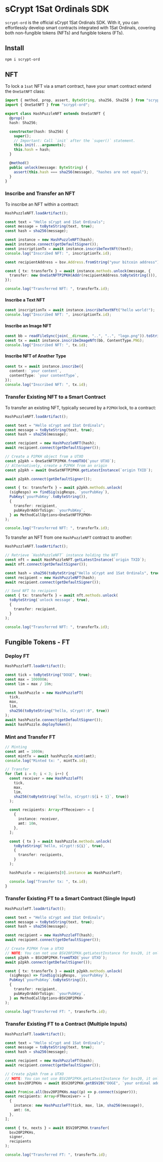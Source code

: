 # sCrypt 1Sat Ordinals SDK

`scrypt-ord` is the official sCrypt 1Sat Ordinals SDK. With it, you can effortlessly develop smart contracts integrated with 1Sat Ordinals, covering both non-fungible tokens (NFTs) and fungible tokens (FTs).

## Install

```sh
npm i scrypt-ord
```

## NFT

To lock a `1sat` NFT via a smart contract, have your smart contract extend the `OneSatNFT` class:

```ts
import { method, prop, assert, ByteString, sha256, Sha256 } from "scrypt-ts";
import { OneSatNFT } from "scrypt-ord";

export class HashPuzzleNFT extends OneSatNFT {
  @prop()
  hash: Sha256;

  constructor(hash: Sha256) {
    super();
    // Important: Call `init` after the `super()` statement.
    this.init(...arguments);
    this.hash = hash;
  }

  @method()
  public unlock(message: ByteString) {
    assert(this.hash === sha256(message), "hashes are not equal");
  }
}
```

### Inscribe and Transfer an NFT

To inscribe an NFT within a contract:

```ts
HashPuzzleNFT.loadArtifact();

const text = "Hello sCrypt and 1Sat Ordinals";
const message = toByteString(text, true);
const hash = sha256(message);

const instance = new HashPuzzleNFT(hash);
await instance.connect(getDefaultSigner());
const inscriptionTx = await instance.inscribeTextNft(text);
console.log("Inscribed NFT: ", inscriptionTx.id);

const recipientAddress = bsv.Address.fromString("your bitcoin address");

const { tx: transferTx } = await instance.methods.unlock(message, {
  transfer: new OneSatNFTP2PKH(Addr(recipientAddress.toByteString())),
});

console.log("Transferred NFT: ", transferTx.id);
```

#### Inscribe a Text NFT

```ts
const inscriptionTx = await instance.inscribeTextNft("hello world!");
console.log("Inscribed NFT: ", inscriptionTx.id);
```

#### Inscribe an Image NFT

```ts
const bb = readFileSync(join(__dirname, "..", "..", "logo.png")).toString("base64");
const tx = await instance.inscribeImageNft(bb, ContentType.PNG);
console.log("Inscribed NFT: ", tx.id);
```

#### Inscribe NFT of Another Type

```ts
const tx = await instance.inscribe({
  content: `your content`,
  contentType: `your contentType`,
});
console.log("Inscribed NFT: ", tx.id);
```

### Transfer Existing NFT to a Smart Contract

To transfer an existing NFT, typically secured by a `P2PKH` lock, to a contract:

```ts
HashPuzzleNFT.loadArtifact();

const text = "Hello sCrypt and 1Sat Ordinals";
const message = toByteString(text, true);
const hash = sha256(message);

const recipient = new HashPuzzleNFT(hash);
await recipient.connect(getDefaultSigner());

// Create a P2PKH object from a UTXO
const p2pkh = OneSatNFTP2PKH.fromUTXO(`your UTXO`);
// Alternatively, create a P2PKH from an origin
const p2pkh = await OneSatNFTP2PKH.getLatestInstance(`origin TXID`);

await p2pkh.connect(getDefaultSigner());

const { tx: transferTx } = await p2pkh.methods.unlock(
  (sigResps) => findSig(sigResps, `yourPubKey`),
  PubKey(`yourPubKey`.toByteString()),
  {
    transfer: recipient,
    pubKeyOrAddrToSign: `yourPubKey`,
  } as MethodCallOptions<OneSatNFTP2PKH>
);

console.log("Transferred NFT: ", transferTx.id);
```

To transfer an NFT from one `HashPuzzleNFT` contract to another:

```ts
HashPuzzleNFT.loadArtifact();

// Retrieve `HashPuzzleNFT` instance holding the NFT
const nft = await HashPuzzleNFT.getLatestInstance(`origin TXID`);
await nft.connect(getDefaultSigner());

const hash = sha256(toByteString("Hello sCrypt and 1Sat Ordinals", true));
const recipient = new HashPuzzleNFT(hash);
await recipient.connect(getDefaultSigner());

// Send NFT to recipient
const { tx: transferTx } = await nft.methods.unlock(
  toByteString(`unlock message`, true),
  {
    transfer: recipient,
  }
);

console.log("Transferred NFT: ", transferTx.id);
```

## Fungible Tokens - FT

### Deploy FT

```ts
HashPuzzleFT.loadArtifact();

const tick = toByteString("DOGE", true);
const max = 100000n;
const lim = max / 10n;

const hashPuzzle = new HashPuzzleFT(
  tick,
  max,
  lim,
  sha256(toByteString("hello, sCrypt!:0", true))
);
await hashPuzzle.connect(getDefaultSigner());
await hashPuzzle.deployToken();
```

### Mint and Transfer FT

```ts
// Minting
const amt = 1000n;
const mintTx = await hashPuzzle.mint(amt);
console.log("Minted tx: ", mintTx.id);

// Transfer
for (let i = 0; i < 3; i++) {
  const receiver = new HashPuzzleFT(
    tick,
    max,
    lim,
    sha256(toByteString(`hello, sCrypt!:${i + 1}`, true))
  );

  const recipients: Array<FTReceiver> = [
    {
      instance: receiver,
      amt: 10n,
    },
  ];

  const { tx } = await hashPuzzle.methods.unlock(
    toByteString(`hello, sCrypt!:${i}`, true),
    {
      transfer: recipients,
    }
  );

  hashPuzzle = recipients[0].instance as HashPuzzleFT;

  console.log("Transfer tx: ", tx.id);
}
```

### Transfer Existing FT to a Smart Contract (Single Input)

```ts
HashPuzzleFT.loadArtifact();

const text = "Hello sCrypt and 1Sat Ordinals";
const message = toByteString(text, true);
const hash = sha256(message);

const recipient = new HashPuzzleFT(hash);
await recipient.connect(getDefaultSigner());

// Create P2PKH from a UTXO
// NOTE: You can not use BSV20P2PKH.getLatestInstance for bsv20, it only works for NFT
const p2pkh = BSV20P2PKH.fromUTXO(`your UTXO`);
await p2pkh.connect(getDefaultSigner());

const { tx: transferTx } = await p2pkh.methods.unlock(
  (sigResps) => findSig(sigResps, `yourPubKey`),
  PubKey(`yourPubKey`.toByteString()),
  {
    transfer: recipient,
    pubKeyOrAddrToSign: `yourPubKey`,
  } as MethodCallOptions<BSV20P2PKH>
);

console.log("Transferred FT: ", transferTx.id);
```

### Transfer Existing FT to a Contract (Multiple Inputs)

```ts
HashPuzzleFT.loadArtifact();

const text = "Hello sCrypt and 1Sat Ordinals";
const message = toByteString(text, true);
const hash = sha256(message);

const recipient = new HashPuzzleFT(hash);
await recipient.connect(getDefaultSigner());

// Create p2pkh from a UTXO
// NOTE: You can not use BSV20P2PKH.getLatestInstance for bsv20, it only works for NFT
const bsv20P2PKHs = await BSV20P2PKH.getBSV20("DOGE", `your ordinal address`);

await Promise.all(bsv20P2PKHs.map((p) => p.connect(signer)));
const recipients: Array<FTReceiver> = [
  {
    instance: new HashPuzzleFT(tick, max, lim, sha256(message)),
    amt: 6n,
  },
];

const { tx, nexts } = await BSV20P2PKH.transfer(
  bsv20P2PKHs,
  signer,
  recipients
);

console.log("Transferred FT: ", transferTx.id);
```
